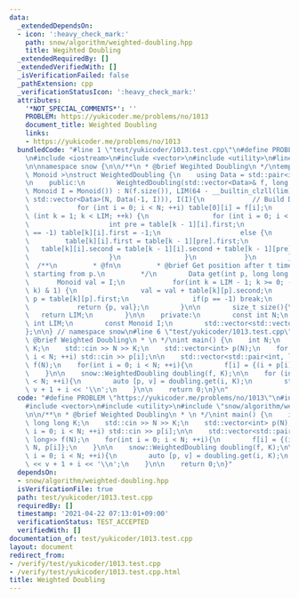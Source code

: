 ```yaml
---
data:
  _extendedDependsOn:
  - icon: ':heavy_check_mark:'
    path: snow/algorithm/weighted-doubling.hpp
    title: Wegihted Doubling
  _extendedRequiredBy: []
  _extendedVerifiedWith: []
  _isVerificationFailed: false
  _pathExtension: cpp
  _verificationStatusIcon: ':heavy_check_mark:'
  attributes:
    '*NOT_SPECIAL_COMMENTS*': ''
    PROBLEM: https://yukicoder.me/problems/no/1013
    document_title: Weighted Doubling
    links:
    - https://yukicoder.me/problems/no/1013
  bundledCode: "#line 1 \"test/yukicoder/1013.test.cpp\"\n#define PROBLEM \"https://yukicoder.me/problems/no/1013\"\
    \n#include <iostream>\n#include <vector>\n#include <utility>\n#line 4 \"snow/algorithm/weighted-doubling.hpp\"\
    \n\nnamespace snow {\n\n/**\n * @brief Wegihted Doubling\n */\ntemplate < typename\
    \ Monoid >\nstruct WeightedDoubling {\n    using Data = std::pair<int, Monoid>;\n\
    \n    public:\n        WeightedDoubling(std::vector<Data>& f, long long lim, const\
    \ Monoid I = Monoid()) : N(f.size()), LIM(64 - __builtin_clzll(lim)), table(LIM,\
    \ std::vector<Data>(N, Data(-1, I))), I(I){\n            // Build Doubling Table.\n\
    \            for (int i = 0; i < N; ++i) table[0][i] = f[i];\n            for\
    \ (int k = 1; k < LIM; ++k) {\n                for (int i = 0; i < N; ++i) {\n\
    \                    int pre = table[k - 1][i].first;\n                    if(pre\
    \ == -1) table[k][i].first = -1;\n                    else {\n               \
    \         table[k][i].first = table[k - 1][pre].first;\n                     \
    \   table[k][i].second = table[k - 1][i].second + table[k - 1][pre].second;\n\
    \                    }\n                }\n            }\n        }\n\n      \
    \  /**\n         * @fn\n         * @brief Get position after t times of operations,\
    \ starting from p.\n         */\n        Data get(int p, long long t){\n     \
    \       Monoid val = I;\n            for(int k = LIM - 1; k >= 0; --k) if((t >>\
    \ k) & 1) {\n                val = val + table[k][p].second;\n               \
    \ p = table[k][p].first;\n                if(p == -1) break;\n            }\n\
    \            return {p, val};\n        }\n\n        size_t size(){\n         \
    \   return LIM;\n        }\n\n    private:\n        const int N;\n        const\
    \ int LIM;\n        const Monoid I;\n        std::vector<std::vector<Data>> table;\n\
    };\n\n} // namespace snow\n#line 6 \"test/yukicoder/1013.test.cpp\"\n\n/**\n *\
    \ @brief Weighted Doubling\n * \n */\nint main() {\n    int N;\n    long long\
    \ K;\n    std::cin >> N >> K;\n    std::vector<int> p(N);\n    for (int i = 0;\
    \ i < N; ++i) std::cin >> p[i];\n\n    std::vector<std::pair<int, long long>>\
    \ f(N);\n    for(int i = 0; i < N; ++i){\n        f[i] = {(i + p[i]) % N, p[i]};\n\
    \    }\n\n    snow::WeightedDoubling doubling(f, K);\n\n    for (int i = 0; i\
    \ < N; ++i){\n        auto [p, v] = doubling.get(i, K);\n        std::cout <<\
    \ v + 1 + i << '\\n';\n    }\n\n    return 0;\n}\n"
  code: "#define PROBLEM \"https://yukicoder.me/problems/no/1013\"\n#include <iostream>\n\
    #include <vector>\n#include <utility>\n#include \"snow/algorithm/weighted-doubling.hpp\"\
    \n\n/**\n * @brief Weighted Doubling\n * \n */\nint main() {\n    int N;\n   \
    \ long long K;\n    std::cin >> N >> K;\n    std::vector<int> p(N);\n    for (int\
    \ i = 0; i < N; ++i) std::cin >> p[i];\n\n    std::vector<std::pair<int, long\
    \ long>> f(N);\n    for(int i = 0; i < N; ++i){\n        f[i] = {(i + p[i]) %\
    \ N, p[i]};\n    }\n\n    snow::WeightedDoubling doubling(f, K);\n\n    for (int\
    \ i = 0; i < N; ++i){\n        auto [p, v] = doubling.get(i, K);\n        std::cout\
    \ << v + 1 + i << '\\n';\n    }\n\n    return 0;\n}"
  dependsOn:
  - snow/algorithm/weighted-doubling.hpp
  isVerificationFile: true
  path: test/yukicoder/1013.test.cpp
  requiredBy: []
  timestamp: '2021-04-22 07:13:01+09:00'
  verificationStatus: TEST_ACCEPTED
  verifiedWith: []
documentation_of: test/yukicoder/1013.test.cpp
layout: document
redirect_from:
- /verify/test/yukicoder/1013.test.cpp
- /verify/test/yukicoder/1013.test.cpp.html
title: Weighted Doubling
---
```

